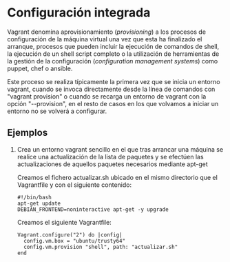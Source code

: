 # Configuración integrada

Vagrant denomina aprovisionamiento (*provisioning*) a los procesos de
configuración de la máquina virtual una vez que esta ha finalizado el
arranque, procesos que pueden incluir la ejecución de comandos de
shell, la ejecución de un shell script completo o la utilización de
herramientas de la gestión de la configuración (*configuration
management systems*) como puppet, chef o ansible.

Este proceso se realiza típicamente la primera vez que se inicia un
entorno vagrant, cuando se invoca directamente desde la línea de
comandos con "vagrant provision" o cuando se recarga un entorno de
vagrant con la opción "--provision", en el resto de casos en los que
volvamos a iniciar un entorno no se volverá a configurar.

## Ejemplos

1. Crea un entorno vagrant sencillo en el que tras arrancar una
   máquina se realice una actualización de la lista de paquetes y se
   efectúen las actualizaciones de aquellos paquetes necesarios
   mediante apt-get
   
   Creamos el fichero actualizar.sh ubicado en el mismo directorio que
   el Vagrantfile y con el siguiente contenido:
   
   ```
   #!/bin/bash
   apt-get update
   DEBIAN_FRONTEND=noninteractive apt-get -y upgrade
   ```
   Creamos el siguiente Vagrantfile:
   
   ```
   Vagrant.configure("2") do |config|
     config.vm.box = "ubuntu/trusty64"
     config.vm.provision "shell", path: "actualizar.sh"
   end
	 

   
